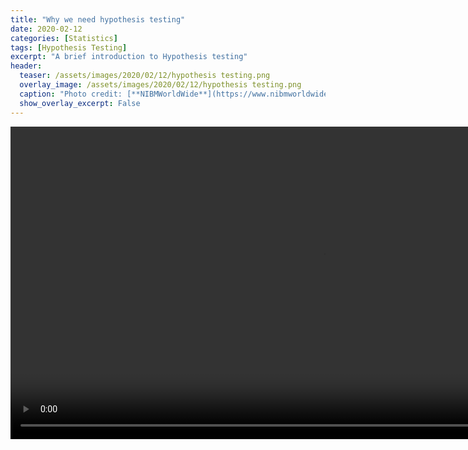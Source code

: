 ```yaml
---
title: "Why we need hypothesis testing"
date: 2020-02-12
categories: [Statistics]
tags: [Hypothesis Testing]
excerpt: "A brief introduction to Hypothesis testing"
header:
  teaser: /assets/images/2020/02/12/hypothesis testing.png
  overlay_image: /assets/images/2020/02/12/hypothesis testing.png
  caption: "Photo credit: [**NIBMWorldWide**](https://www.nibmworldwide.com/)"
  show_overlay_excerpt: False
---
```


<video controls autoplay reload="none" style="width:1000px;">
<source src="/assets/files/2020/02/12/Why we need Hypothesis testing.mp4" type="video/mp4" />
</video>